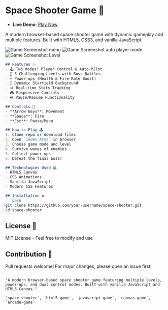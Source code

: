 

# Space Shooter Game 🚀

- **Live Demo**: [Play Now](https://space-shooter-game-theta.vercel.app/)

A modern browser-based space shooter game with dynamic gameplay and multiple features. Built with HTML5, CSS3, and vanilla JavaScript.

![Game Screenshot menu](https://github.com/user-attachments/assets/d270bb19-f61f-4372-b318-89c90b92d3c7)
![Game Screenshot auto player mode](https://github.com/user-attachments/assets/f334d82a-ef4c-4463-a0ab-8d0c875cadcb)
![Game Screenshot Level](https://github.com/user-attachments/assets/ff2295b7-6ada-4eac-94f7-4e7a922dc233)


<!-- Add screenshot later -->
```markdown
## Features ✨
- 🕹️ Two modes: Player Control & Auto-Pilot
- 🌌 5 Challenging Levels with Boss Battles
- ⚡ Power-ups (Health & Fire Rate Boost)
- 🌠 Dynamic Starfield Background
- 📊 Real-time Stats Tracking
- 🎮 Responsive Controls
- ⏯️ Pause/Resume Functionality

## Controls 🎯
- **Arrow Keys**: Movement
- **Space**: Fire
- **Esc**: Pause/Menu

## How to Play 🕹️
1. Clone repo or download files
2. Open `index.html` in browser
3. Choose game mode and level
4. Survive waves of enemies
5. Collect power-ups
6. Defeat the final boss!

## Technologies Used 💻
- HTML5 Canvas
- CSS Animations
- Vanilla JavaScript
- Modern CSS Features

## Installation ⚙️
```bash
git clone https://github.com/your-username/space-shooter.git
cd space-shooter
```

## License 📄
MIT License - Feel free to modify and use

## Contribution 🤝
Pull requests welcome! For major changes, please open an issue first.
```

"A modern browser-based space shooter game featuring multiple levels, power-ups, and dual control modes. Built with vanilla JavaScript and HTML5 Canvas."

`space-shooter`, `html5-game`, `javascript-game`, `canvas-game`, `arcade-game`
